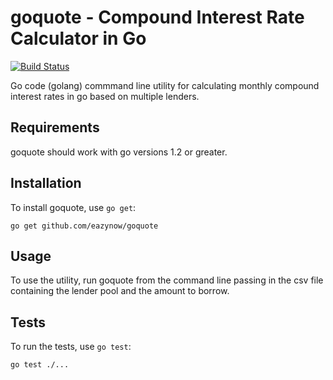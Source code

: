 # goquote - Compound Interest Rate Calculator in Go


[![Build Status](https://travis-ci.org/eazynow/goquote.svg)](https://travis-ci.org/eazynow/goquote)

Go code (golang) commmand line utility for calculating monthly compound interest rates in go based on multiple lenders.

## Requirements

goquote should work with go versions 1.2 or greater.

## Installation

To install goquote, use `go get`:
```
go get github.com/eazynow/goquote
```

## Usage

To use the utility, run goquote from the command line passing in the csv file containing the lender pool and the amount to borrow.

## Tests

To run the tests, use `go test`:
```
go test ./...
```

